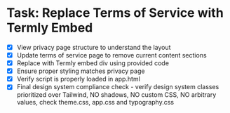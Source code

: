 # Task: Replace Terms of Service with Termly Embed

- [x] View privacy page structure to understand the layout
- [x] Update terms of service page to remove current content sections
- [x] Replace with Termly embed div using provided code
- [x] Ensure proper styling matches privacy page
- [x] Verify script is properly loaded in app.html
- [x] Final design system compliance check - verify design system classes prioritized over Tailwind, NO shadows, NO custom CSS, NO arbitrary values, check theme.css, app.css and typography.css